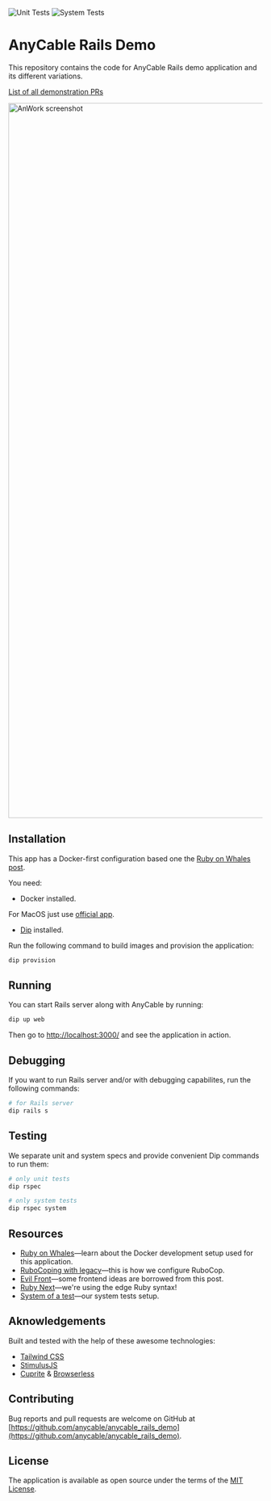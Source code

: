 ![Unit Tests](https://github.com/anycable/anycable_rails_demo/workflows/Unit%20Tests/badge.svg)
![System Tests](https://github.com/anycable/anycable_rails_demo/workflows/System%20Tests/badge.svg)

# AnyCable Rails Demo

This repository contains the code for AnyCable Rails demo application and its different variations.

[List of all demonstration PRs](https://github.com/anycable/anycable_rails_demo/pulls?q=is%3Apr++label%3Ademo+)

<img align="center" width="1416"
     title="AnWork screenshot" src="./public/demo.png">

## Installation

This app has a Docker-first configuration based one the [Ruby on Whales post](https://evilmartians.com/chronicles/ruby-on-whales-docker-for-ruby-rails-development).

You need:

- Docker installed.

For MacOS just use [official app](https://docs.docker.com/engine/installation/mac/).

- [Dip](https://github.com/bibendi/dip) installed.

Run the following command to build images and provision the application:

```sh
dip provision
```

## Running

You can start Rails server along with AnyCable by running:

```sh
dip up web
```

Then go to [http://localhost:3000/](http://localhost:3000/) and see the application in action.

## Debugging

If you want to run Rails server and/or with debugging capabilites, run the following commands:

```sh
# for Rails server
dip rails s
```

## Testing

We separate unit and system specs and provide convenient Dip commands to run them:

```sh
# only unit tests
dip rspec

# only system tests
dip rspec system
```

## Resources

- [Ruby on Whales](https://evilmartians.com/chronicles/ruby-on-whales-docker-for-ruby-rails-development)—learn about the Docker development setup used for this application.
- [RuboCoping with legacy](https://evilmartians.com/chronicles/rubocoping-with-legacy-bring-your-ruby-code-up-to-standard)—this is how we configure RuboCop.
- [Evil Front](https://evilmartians.com/chronicles/evil-front-part-3)—some frontend ideas are borrowed from this post.
- [Ruby Next](https://evilmartians.com/chronicles/ruby-next-make-all-rubies-quack-alike)—we're using the edge Ruby syntax!
- [System of a test](https://evilmartians.com/chronicles/system-of-a-test-setting-up-end-to-end-rails-testing)—our system tests setup.

## Aknowledgements

Built and tested with the help of these awesome technologies:

- [Tailwind CSS](https://tailwindcss.com)
- [StimulusJS](https://stimulusjs.org)
- [Cuprite](https://github.com/rubycdp/cuprite) & [Browserless](https://www.browserless.io)

## Contributing

Bug reports and pull requests are welcome on GitHub at [https://github.com/anycable/anycable_rails_demo](https://github.com/anycable/anycable_rails_demo).

## License

The application is available as open source under the terms of the [MIT License](http://opensource.org/licenses/MIT).
